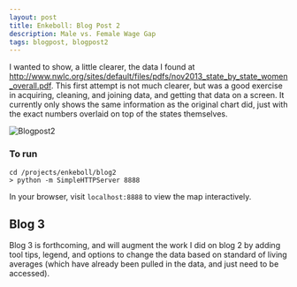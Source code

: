 ```yaml
---
layout: post
title: Enkeboll: Blog Post 2
description: Male vs. Female Wage Gap
tags: blogpost, blogpost2
---
```


<!-- use tags blogpost1 blogpost2 blogpost3 for easy grouping -->
<!-- please reserve for @malecki's use only tags 'slides', 'emails' -->

I wanted to show, a little clearer, the data I found at http://www.nwlc.org/sites/default/files/pdfs/nov2013_state_by_state_women_overall.pdf.  This first attempt is not much clearer, but was a good exercise in acquiring, cleaning, and joining data, and getting that data on a screen.  It currently only shows the same information as the original chart did, just with the exact numbers overlaid on top of the states themselves.

![Blogpost2](https://github.com/malecki/edav/blob/gh-pages/projects/enkeboll/blog2/map.png)

### To run
```
cd /projects/enkeboll/blog2
> python -m SimpleHTTPServer 8888
```

In your browser, visit `localhost:8888` to view the map interactively.


## Blog 3

Blog 3 is forthcoming, and will augment the work I did on blog 2 by adding tool tips, legend, and options to change the data based on standard of living averages (which have already been pulled in the data, and just need to be accessed).